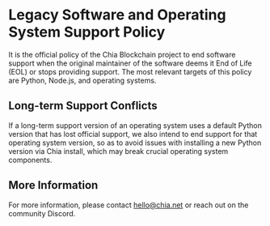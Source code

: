 # Legacy Software and Operating System Support Policy

It is the official policy of the Chia Blockchain project to end software support when the original maintainer of the software deems it End of Life (EOL) or stops providing support.  The most relevant targets of this policy are Python, Node.js, and operating systems.

## Long-term Support Conflicts

If a long-term support version of an operating system uses a default Python version that has lost official support, we also intend to end support for that operating system version, so as to avoid issues with installing a new Python version via Chia install, which may break crucial operating system components.

## More Information

For more information, please contact hello@chia.net or reach out on the community Discord.
